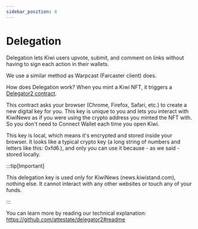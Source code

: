 ```yaml
---
sidebar_position: 4
---
```


# Delegation

Delegation lets Kiwi users upvote, submit, and comment on links without having to sign each action in their wallets.

We use a similar method as Warpcast (Farcaster client) does.

How does Delegation work?
When you mint a Kiwi NFT, it triggers a <u>[Delegator2 contract](https://optimistic.etherscan.io/address/0x08b7ecfac2c5754abafb789c84f8fa37c9f088b0)</u>.

This contract asks your browser (Chrome, Firefox, Safari, etc.) to create a new digital key for you. This key is unique to you and lets you interact with KiwiNews as if you were using the crypto address you minted the NFT with. So you don't need to Connect Wallet each time you open Kiwi.

This key is local, which means it's encrypted and stored inside your browser. It looks like a typical crypto key (a long string of numbers and letters like this: 0xfd6.), and only you can use it because - as we said - stored locally.

:::tip[Important]

This delegation key is used only for KiwiNews (news.kiwistand.com), nothing else. It cannot interact with any other websites or touch any of your funds.

:::

You can learn more by reading our technical explanation:
<u>https://github.com/attestate/delegator2#readme</u>
